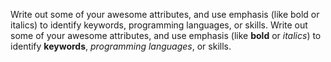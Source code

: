 Write out some of your awesome attributes, and use emphasis (like bold or italics) to identify keywords, programming languages, or skills. 
Write out some of your awesome attributes, and use emphasis (like **bold** or *italics*) to identify **keywords**, _programming languages_, or skills. 
